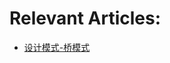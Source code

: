 # Relevant Articles:
- [设计模式-桥模式](https://yuangaopeng.com/2019/09/09/%E8%AE%BE%E8%AE%A1%E6%A8%A1%E5%BC%8F-%E6%A1%A5%E6%A8%A1%E5%BC%8F/)